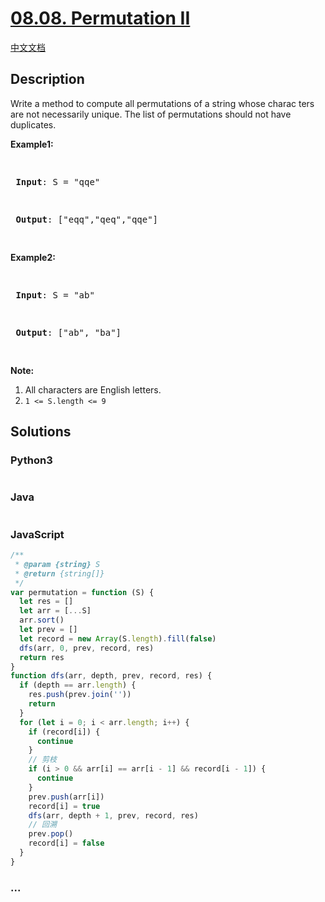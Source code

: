# [08.08. Permutation II](https://leetcode.cn/problems/permutation-ii-lcci)

[中文文档](/lcci/08.08.Permutation%20II/README.md)

## Description

<p>Write a method to compute all permutations of a string whose charac&shy; ters are not necessarily unique. The list of permutations should not have duplicates.</p>
<p><strong>Example1:</strong></p>
<pre>

<strong> Input</strong>: S = &quot;qqe&quot;

<strong> Output</strong>: [&quot;eqq&quot;,&quot;qeq&quot;,&quot;qqe&quot;]

</pre>
<p><strong>Example2:</strong></p>
<pre>

<strong> Input</strong>: S = &quot;ab&quot;

<strong> Output</strong>: [&quot;ab&quot;, &quot;ba&quot;]

</pre>
<p><strong>Note:</strong></p>
<ol>
	<li>All characters are English letters.</li>
	<li><code>1 &lt;= S.length &lt;= 9</code></li>
</ol>

## Solutions

<!-- tabs:start -->

### **Python3**

```python

```

### **Java**

```java

```

### **JavaScript**

```js
/**
 * @param {string} S
 * @return {string[]}
 */
var permutation = function (S) {
  let res = []
  let arr = [...S]
  arr.sort()
  let prev = []
  let record = new Array(S.length).fill(false)
  dfs(arr, 0, prev, record, res)
  return res
}
function dfs(arr, depth, prev, record, res) {
  if (depth == arr.length) {
    res.push(prev.join(''))
    return
  }
  for (let i = 0; i < arr.length; i++) {
    if (record[i]) {
      continue
    }
    // 剪枝
    if (i > 0 && arr[i] == arr[i - 1] && record[i - 1]) {
      continue
    }
    prev.push(arr[i])
    record[i] = true
    dfs(arr, depth + 1, prev, record, res)
    // 回溯
    prev.pop()
    record[i] = false
  }
}
```

### **...**

```

```

<!-- tabs:end -->
